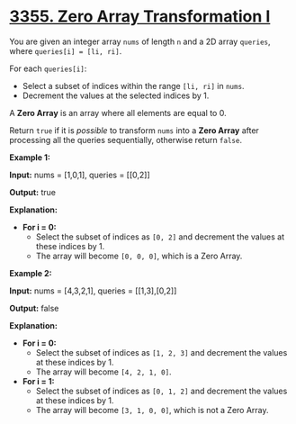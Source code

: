 # [3355. Zero Array Transformation I](https://leetcode.com/problems/zero-array-transformation-i/)

You are given an integer array  `nums`  of length  `n`  and a 2D array  `queries`, where  `queries[i] = [li, ri]`.

For each  `queries[i]`:

-   Select a  subset  of indices within the range  `[li, ri]`  in  `nums`.
-   Decrement the values at the selected indices by 1.

A  **Zero Array**  is an array where all elements are equal to 0.

Return  `true`  if it is  _possible_  to transform  `nums`  into a  **Zero Array** after processing all the queries sequentially, otherwise return  `false`.

**Example 1:**

**Input:**  nums = [1,0,1], queries = [[0,2]]

**Output:**  true

**Explanation:**

-   **For i = 0:**
    -   Select the subset of indices as  `[0, 2]`  and decrement the values at these indices by 1.
    -   The array will become  `[0, 0, 0]`, which is a Zero Array.

**Example 2:**

**Input:**  nums = [4,3,2,1], queries = [[1,3],[0,2]]

**Output:**  false

**Explanation:**

-   **For i = 0:**
    -   Select the subset of indices as  `[1, 2, 3]`  and decrement the values at these indices by 1.
    -   The array will become  `[4, 2, 1, 0]`.
-   **For i = 1:**
    -   Select the subset of indices as  `[0, 1, 2]`  and decrement the values at these indices by 1.
    -   The array will become  `[3, 1, 0, 0]`, which is not a Zero Array.
